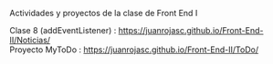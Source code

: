 Actividades y proyectos de la clase de Front End I <Digital House>

Clase 8 (addEventListener) : https://juanrojasc.github.io/Front-End-II/Noticias/<br>
Proyecto MyToDo : https://juanrojasc.github.io/Front-End-II/ToDo/<br>
